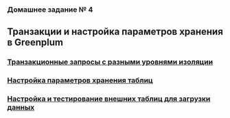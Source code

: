 ### Домашнее задание № 4 ###   
## Транзакции и настройка параметров хранения в Greenplum ##   
### [Транзакционные запросы с разными уровнями изоляции](Isolation.md) ###
### [Настройка параметров хранения таблиц](Storage.md) ###   
### [Настройка и тестирование внешних таблиц для загрузки данных](External.md) ### 
